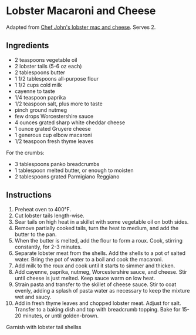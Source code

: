 # Lobster Macaroni and Cheese

Adapted from [Chef John's lobster mac and cheese](http://foodwishes.blogspot.com/2015/02/lobster-mac-and-cheese-is-it-really-hard.html). Serves 2.

## Ingredients

- 2 teaspoons vegetable oil
- 2 lobster tails (5-6 oz each)
- 2 tablespoons butter
- 1 1/2 tablespoons all-purpose flour
- 1 1/2 cups cold milk
- cayenne to taste
- 1/4 teaspoon paprika
- 1/2 teaspoon salt, plus more to taste
- pinch ground nutmeg
- few drops Worcestershire sauce
- 4 ounces grated sharp white cheddar cheese
- 1 ounce grated Gruyere cheese
- 1 generous cup elbow macaroni
- 1/2 teaspoon fresh thyme leaves

For the crumbs:
- 3 tablespoons panko breadcrumbs
- 1 tablespoon melted butter, or enough to moisten
- 2 tablespoons grated Parmigiano Reggiano 

## Instructions

1. Preheat oven to 400°F.
2. Cut lobster tails length-wise.
3. Sear tails on high heat in a skillet with some vegetable oil on both sides.
4. Remove partially cooked tails, turn the heat to medium, and add the butter to the pan.
5. When the butter is melted, add the flour to form a roux. Cook, stirring constantly, for 2-3 minutes.
6. Separate lobster meat from the shells. Add the shells to a pot of salted water. Bring the pot of water to a boil and cook the macaroni.
7. Add milk to the roux and cook until it starts to simmer and thicken.
8. Add cayenne, paprika, nutmeg, Worcestershire sauce, and cheese. Stir until cheese is just melted. Keep sauce warm on low heat.
9. Strain pasta and transfer to the skillet of cheese sauce. Stir to coat evenly, adding a splash of pasta water as necessary to keep the mixture wet and saucy.
10. Add in fresh thyme leaves and chopped lobster meat. Adjust for salt. Transfer to a baking dish and top with breadcrumb topping. Bake for 15-20 minutes, or until golden-brown.

Garnish with lobster tail shellss